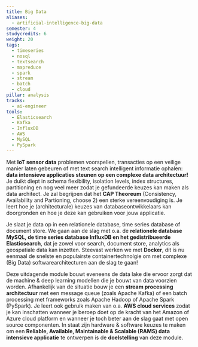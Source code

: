 ```yaml
---
title: Big Data
aliases:
  - artificial-intelligence-big-data
semester: 4
studycredits: 6
weight: 20
tags:
  - timeseries
  - nosql
  - textsearch
  - mapreduce
  - spark
  - stream
  - batch
  - cloud
pillar: analysis
tracks:
  - ai-engineer
tools:
  - Elasticsearch
  - Kafka
  - InfluxDB
  - AWS
  - MySQL
  - PySpark
---
```


Met **IoT sensor data** problemen voorspellen, transacties op een veilige manier laten gebeuren of met text search intelligent informatie ophalen: **data intensieve applicaties steunen op een complexe data architectuur!** Je duikt diept in schema flexibility, isolation levels, index structures, partitioning en nog veel meer zodat je gefundeerde keuzes kan maken als data architect. Je zal begrijpen dat het **CAP Theoreum** (Consistency, Availability and Partioning, choose 2) een sterke vereenvoudiging is. Je leert hoe je (architecturale) keuzes van databaseontwikkelaars kan doorgronden en hoe je deze kan gebruiken voor jouw applicatie.

Je slaat je data op in een relationele database, time series database of document store. We gaan aan de slag met o.a. de **relationele database MySQL, de time series database InfluxDB en het gedistribueerde Elasticsearch**, dat je zowel voor search, document store, analytics als geospatiale data kan inzetten. Steevast werken we met **Docker**, dit is nu eenmaal de snelste en populairste containertechnolgie om met complexe (Big Data) softwarearchitecturen aan de slag te gaan!

Deze uitdagende module bouwt eveneens de data lake die ervoor zorgt dat de machine & deep learning modellen die je bouwt van data voorzien worden. Afhankelijk van de situatie bouw je een **stream processing architectuur** met een message queue (zoals Apache Kafka) of een batch processing met frameworks zoals Apache Hadoop of Apache Spark (PySpark). Je leert ook gebruik maken van o.a. **AWS cloud services** zodat je kan inschatten wanneer je beroep doet op de kracht van het Amazon of Azure cloud platform en wanneer je toch beter aan de slag gaat met open source componenten. In staat zijn hardware & software keuzes te maken om een **Reliable, Available, Maintainable & Scalable (RAMS) data intensieve applicatie** te ontwerpen is de **doelstelling** van deze module.
